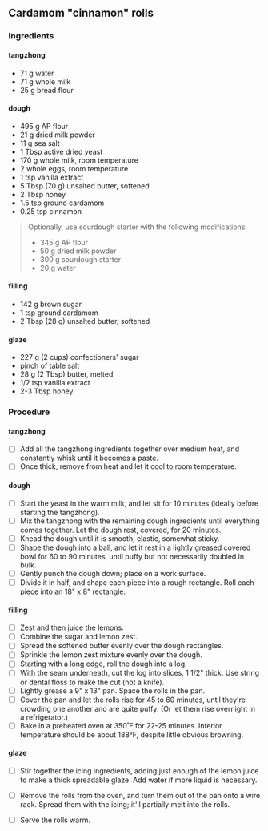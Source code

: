 ## Cardamom "cinnamon" rolls



### Ingredients

#### tangzhong

- 71 g water
- 71 g whole milk
- 25 g bread flour

#### dough

- 495 g AP flour
- 21 g dried milk powder
- 11 g sea salt
- 1 Tbsp active dried yeast
- 170 g whole milk, room temperature
- 2 whole eggs, room temperature
- 1 tsp vanilla extract
- 5 Tbsp (70 g) unsalted butter, softened
- 2 Tbsp honey
- 1.5 tsp ground cardamom
- 0.25 tsp cinnamon

> Optionally, use sourdough starter with the following modifications:
>
> - 345 g AP flour
> - 50 g dried milk powder
> - 300 g sourdough starter
> - 20 g water

#### filling

- 142 g brown sugar
- 1 tsp ground cardamom
- 2 Tbsp (28 g) unsalted butter, softened

#### glaze

- 227 g (2 cups) confectioners' sugar
- pinch of table salt
- 28 g (2 Tbsp) butter, melted
- 1/2 tsp vanilla extract
- 2-3 Tbsp honey


### Procedure

####  tangzhong

- [ ] Add all the tangzhong ingredients together over medium heat, and constantly whisk until it becomes a paste.
- [ ] Once thick, remove from heat and let it cool to room temperature.

#### dough

- [ ] Start the yeast in the warm milk, and let sit for 10 minutes (ideally before starting the tangzhong).
- [ ] Mix the tangzhong with the remaining dough ingredients until everything comes together. Let the dough rest, covered, for 20 minutes.
- [ ] Knead the dough until it is smooth, elastic, somewhat sticky.
- [ ] Shape the dough into a ball, and let it rest in a lightly greased covered bowl for 60 to 90 minutes, until puffy but not necessarily doubled in bulk.
- [ ] Gently punch the dough down; place on a work surface. 
- [ ] Divide it in half, and shape each piece into a rough rectangle. Roll each piece into an 18" x 8" rectangle.

#### filling

- [ ] Zest and then juice the lemons.
- [ ] Combine the sugar and lemon zest.
- [ ] Spread the softened butter evenly over the dough rectangles.
- [ ] Sprinkle the lemon zest mixture evenly over the dough.
- [ ] Starting with a long edge, roll the dough into a log. 
- [ ] With the seam underneath, cut the log into slices, 1 1/2" thick. Use string or dental floss to make the cut (not a knife).
- [ ] Lightly grease a 9" x 13" pan. Space the rolls in the pan.
- [ ] Cover the pan and let the rolls rise for 45 to 60 minutes, until they're crowding one another and are quite puffy. (Or let them rise overnight in a refrigerator.)
- [ ] Bake in a preheated oven at 350˚F for 22-25 minutes. Interior temperature should be about 188°F, despite little obvious browning.

#### glaze

- [ ] Stir together the icing ingredients, adding just enough of the lemon juice to make a thick spreadable glaze. Add water if more liquid is necessary.
- [ ] Remove the rolls from the oven, and turn them out of the pan onto a wire rack. Spread them with the icing; it'll partially melt into the rolls.
- [ ] Serve the rolls warm. 

